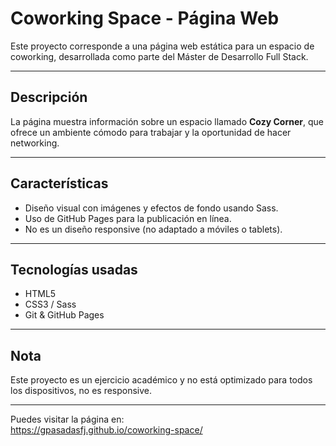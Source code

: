 # Coworking Space - Página Web

Este proyecto corresponde a una página web estática para un espacio de coworking, desarrollada como parte del Máster de Desarrollo Full Stack.

---

## Descripción

La página muestra información sobre un espacio llamado **Cozy Corner**, que ofrece un ambiente cómodo para trabajar y la oportunidad de hacer networking.

---

## Características

- Diseño visual con imágenes y efectos de fondo usando Sass.
- Uso de GitHub Pages para la publicación en línea.
- No es un diseño responsive (no adaptado a móviles o tablets).

---

## Tecnologías usadas

- HTML5
- CSS3 / Sass
- Git & GitHub Pages

---

## Nota

Este proyecto es un ejercicio académico y no está optimizado para todos los dispositivos, no es responsive.

---

Puedes visitar la página en:  
https://gpasadasfj.github.io/coworking-space/
